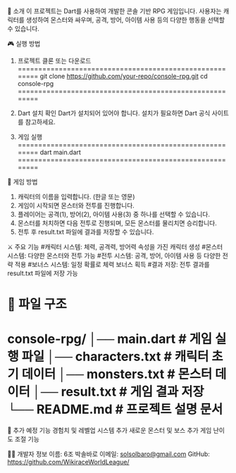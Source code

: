 📌 소개
이 프로젝트는 Dart를 사용하여 개발한 콘솔 기반 RPG 게임입니다. 사용자는 캐릭터를 생성하여 몬스터와 싸우며, 공격, 방어, 아이템 사용 등의 다양한 행동을 선택할 수 있습니다.

🎮 실행 방법
1. 프로젝트 클론 또는 다운로드
========================================================
git clone https://github.com/your-repo/console-rpg.git
cd console-rpg
========================================================

2. Dart 설치 확인
Dart가 설치되어 있어야 합니다. 설치가 필요하면 Dart 공식 사이트를 참고하세요.

3. 게임 실행
========================================================
dart main.dart
========================================================

📝 게임 방법
1. 캐릭터의 이름을 입력합니다. (한글 또는 영문)
2. 게임이 시작되면 몬스터와 전투를 진행합니다.
3. 플레이어는 공격(1), 방어(2), 아이템 사용(3) 중 하나를 선택할 수 있습니다.
4. 몬스터를 처치하면 다음 전투로 진행되며, 모든 몬스터를 물리치면 승리합니다.
5. 전투 후 result.txt 파일에 결과를 저장할 수 있습니다.

⚔ 주요 기능
#캐릭터 시스템: 체력, 공격력, 방어력 속성을 가진 캐릭터 생성
#몬스터 시스템: 다양한 몬스터와 전투 가능
#전투 시스템: 공격, 방어, 아이템 사용 등 다양한 전략 적용
#보너스 시스템: 일정 확률로 체력 보너스 획득
#결과 저장: 전투 결과를 result.txt 파일에 저장 가능

📂 파일 구조
========================================================
console-rpg/
│── main.dart          # 게임 실행 파일
│── characters.txt     # 캐릭터 초기 데이터
│── monsters.txt       # 몬스터 데이터
│── result.txt         # 게임 결과 저장
└── README.md          # 프로젝트 설명 문서
========================================================

📌 추가 예정 기능
경험치 및 레벨업 시스템 추가
새로운 몬스터 및 보스 추가
게임 난이도 조절 기능

👨‍💻 개발자 정보
이름: 6조 박솔바로
이메일: solsolbaro@gmail.com
GitHub: https://github.com/WikiraceWorldLeague/